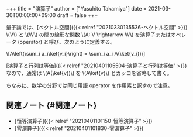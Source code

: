 +++
title = "演算子"
author = ["Yasuhito Takamiya"]
date = 2021-03-30T00:00:00+09:00
draft = false
+++

量子論では、[ベクトル空間]({{< relref "20210330135536-ヘクトル空間" >}}) \\(V\\) と \\(W\\) の間の線形な関数 \\(A: V \rightarrow W\\) を演算子またはオペレータ (operator) と呼び、次のように定義する。

\\[A\left(\sum\_i a\_i\ket{v\_i}\right) = \sum\_i a\_i A(\ket{v\_i})\\]

[演算子と行列は等価]({{< relref "20210401105504-演算子と行列は等価" >}})なので、通常は \\(A(\ket{v})\\) を \\(A\ket{v}\\) とカッコを省略して書く。

ちなみに、数学の分野では同じ用語 operator を作用素と訳すので注意。


## 関連ノート {#関連ノート}

-   [恒等演算子]({{< relref "20210401101150-恒等演算子" >}})
-   [零演算子]({{< relref "20210401101830-零演算子" >}})
